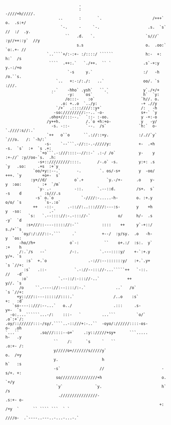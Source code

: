 ```
                                .
                                :                                 -////+h/////.
                       ..       :       `.                      /+++`   o.  .s:+/
                        `-.     -     `-.                     .s.  `s`  //  :/  .y.
                          ``   .d.   `.                      `s///` :y//++::y`  //y
                               s.s                           o.  .oo:`     `o:.+- //
                  `..````+/:-:+- :/::::/ ``````              h:-  +:         h:`  /s
                   ````  .++:.`   `./++.  `` `              .s`-+:y          y.-:/+o
                           `-s     y.`                      :/   -h          /o.``s.
                      `..   +:-:/:./:   ..`                 oo/. `s           :///.
                    ..`    -hho` .ysh`   ``.`               y`./+/+
                    `      -y:    `os`      `               h`  `y:
                          /o:::-    :o`                    `h//. o.
                        .o: +..o  `../y:                   -+ .//y
                      `/+`  .::::////::y+`                 /:   -h
                     -so://///////:--..`-o-                s+-` `y
                   .oho+//:::--.`  `::- :-oo.              y -+:-o
                  /y++h.           /.`o +h:+o-             y   -y/
                    -s. -::-       `--.  /s`              `h:`  o-               `.////:s//:.`
                  `++   o``o      ``.://::+y.             :/.//`y`             `///o.   /: `-h/:`
                 -s-    `--```.-//::-.-/////y:            +-  .+h             -s.  `s`  :+  `s .+:
               `+o```.-:///::::--//::-` .:-/ /o`          y-    y            :+-//` :y//oo-`s.  .h:
              -s+:://///////::::.       /-.o` -s.         y:+: .s           `y   .so:     .+s  :+`y
            `oo/+y::--.`       -.        `. os/-s+        y  -oo/           +++. `y         +o+-  s`
           :y+//d/            o`.+          `y.-/+-      .o    y-           y  :oo:         :+  `/m`
              `y- .-          -::.      `.--::d.         /s+.  s`          -s    d          :s///.s
             -s` o.`o            `-////:-.....-h-        o. :+.y           o/o/ `s          `s-.:o`
            ++   -::-      .-:://:..:::////:---:s-       y    +h           y  -so:            .-`
          `s:   `.--:::://:-.-::://-`            o/      h/-  .s          -y`  `d
         :s+///::----::::://:-``          ::::    ++     y`-+::/          s./+``s
       `oy/:/:///::-.```     .`           +--/  :y/sy.  .o   -h-          y  `os:
      -ho//h+               o`-:           ``    o+.:/  :s:.  y`         :+    h
      /:.`/s   --`          /-:.         `.---::::y/    +-`:+.y          y/+. `s
         :s`  +.`o                  .-://:--:::::::y/   :+.`.y+         `s `//+:
        :s`   .::-            `.-://--::://-...`````++   `-::.          //   -d`
       :o`             `.--::/:-::://-..`            ++                 y//. `s
      /o     ``.----://:--::::/:-.`             ..`   /o`              `s `//+:
     +y::///::---::::://::::.`                 /..o    :s`             +:   :d`
   `so----::///:--...`   o../                  .:::     .s-            y+-  `s
  -o:....``````...-/:    :::-   `         ...```         `o/`         .o`:+`/:
.oy/:://////:::-/sy/.````..-::///+:-..``  -oyo/://////::::-os-        o-  .oh
`...``         .so///::::--o+`    .:y:://///+sy+      ```.....        h-   .y
                     ``    /:      `s     `   ``                     .o:+- /:
                     y/////o+///////s/////y`                         o.  /+y
                     y.                   h                          h`   :s
                     -s`                 //                         -s/+. +:
                      so////////////////+h                          o. `+/y
                      `y`              `y.                          h`   /s
                       .////////////////-                          .s:+- o-
                                                                   +:  /+y  `      `` ```` ```  ` `
                                                                    ////o-  .`----..---..-...-...-.`
```
